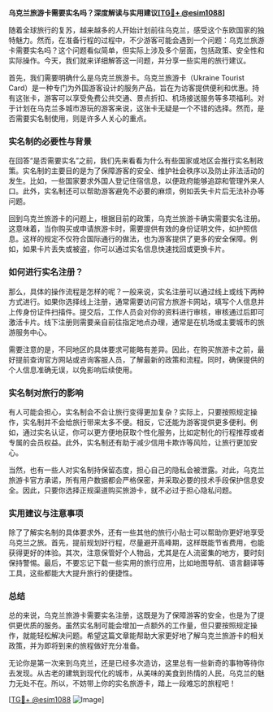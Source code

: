 **乌克兰旅游卡需要实名吗？深度解读与实用建议[[TG💪+ @esim1088](https://t.me/s/esim1088)]**

随着全球旅行的复苏，越来越多的人开始计划前往乌克兰，感受这个东欧国家的独特魅力。然而，在准备行程的过程中，不少游客可能会遇到一个问题：乌克兰旅游卡需要实名吗？这个问题看似简单，但实际上涉及多个层面，包括政策、安全性和实际操作。今天，我们就来详细解答这一问题，并分享一些实用的旅行建议。

首先，我们需要明确什么是乌克兰旅游卡。乌克兰旅游卡（Ukraine Tourist Card）是一种专门为外国游客设计的服务产品，旨在为访客提供便利和优惠。持有这张卡，游客可以享受免费公共交通、景点折扣、机场接送服务等多项福利。对于计划在乌克兰多城市游玩的游客来说，这张卡无疑是一个不错的选择。然而，是否需要实名制使用，则是许多人关心的重点。

### 实名制的必要性与背景

在回答“是否需要实名”之前，我们先来看看为什么有些国家或地区会推行实名制政策。实名制的主要目的是为了保障游客的安全、维护社会秩序以及防止非法活动的发生。比如，一些国家要求外国人登记住宿信息，以便政府能够追踪和管理外来人口。此外，实名制还可以帮助游客避免不必要的麻烦，例如丢失卡片后无法补办等问题。

回到乌克兰旅游卡的问题上，根据目前的政策，乌克兰旅游卡确实需要实名注册。这意味着，当你购买或申请旅游卡时，需要提供有效的身份证明文件，如护照信息。这样的规定不仅符合国际通行的做法，也为游客提供了更多的安全保障。例如，如果卡片丢失或被盗，你可以通过实名信息快速找回或更换卡片。

### 如何进行实名注册？

那么，具体的操作流程是怎样的呢？一般来说，实名注册可以通过线上或线下两种方式进行。如果你选择线上注册，通常需要访问官方旅游卡网站，填写个人信息并上传身份证件扫描件。提交后，工作人员会对你的资料进行审核，审核通过后即可激活卡片。线下注册则需要亲自前往指定地点办理，通常是在机场或主要城市的旅游服务中心。

需要注意的是，不同地区的具体要求可能略有差异。因此，在购买旅游卡之前，最好提前查询官方网站或咨询客服人员，了解最新的政策和流程。同时，确保提供的个人信息准确无误，以免影响后续使用。

### 实名制对旅行的影响

有人可能会担心，实名制会不会让旅行变得更加复杂？实际上，只要按照规定操作，实名制并不会给旅行带来太多不便。相反，它还能为游客提供更多便利。例如，通过实名认证，你可以更方便地获取个性化服务，比如定制化的行程推荐或者专属的会员权益。此外，实名制还有助于减少信用卡欺诈等风险，让旅行更加安心。

当然，也有一些人对实名制持保留态度，担心自己的隐私会被泄露。对此，乌克兰旅游卡官方承诺，所有用户数据都会严格保密，并采取必要的技术手段保护信息安全。因此，只要你选择正规渠道购买旅游卡，就不必过于担心隐私问题。

### 实用建议与注意事项

除了了解实名制的具体要求外，还有一些其他的旅行小贴士可以帮助你更好地享受乌克兰之旅。首先，提前规划好行程，尽量避开高峰期，这样既能节省费用，也能获得更好的体验。其次，注意保管好个人物品，尤其是在人流密集的地方，要时刻保持警惕。最后，不要忘记下载一些实用的旅行应用，比如地图导航、语言翻译等工具，这些都能大大提升旅行的便捷性。

### 总结

总的来说，乌克兰旅游卡需要实名注册，这既是为了保障游客的安全，也是为了提供更优质的服务。虽然实名制可能会增加一点额外的工作量，但只要按照规定操作，就能轻松解决问题。希望这篇文章能帮助大家更好地了解乌克兰旅游卡的相关政策，并为即将到来的旅程做好充分准备。

无论你是第一次来到乌克兰，还是已经多次造访，这里总有一些新奇的事物等待你去发现。从古老的建筑到现代化的城市，从美味的美食到热情的人民，乌克兰的魅力无处不在。所以，不妨带上你的实名旅游卡，踏上一段难忘的旅程吧！

[[TG💪+ @esim1088](https://t.me/s/esim1088) ![Image](https://i.postimg.cc/4NQfJmqS/Snipaste-2025-05-13-00-14-12.png)]
